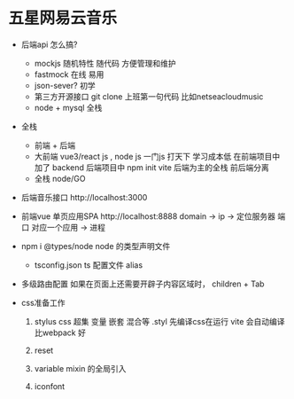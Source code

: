 # 五星网易云音乐

- 后端api 怎么搞?
   - mockjs
      随机特性
      随代码 方便管理和维护
   - fastmock 在线
      易用
   - json-sever?
      初学
   - 第三方开源接口
      git clone 上班第一句代码
      比如netseacloudmusic 
   - node + mysql
      全栈

- 全栈
   - 前端 + 后端
   - 大前端
      vue3/react js , node js
      一门js 打天下  学习成本低 
      在前端项目中加了 backend
      后端项目中 npm init vite  后端为主的全栈
      前后端分离
   - 全栈
      node/GO

- 后端音乐接口 http://localhost:3000
- 前端vue 单页应用SPA http://localhost:8888
   domain -> ip -> 定位服务器
   端口  对应一个应用 -> 进程
- npm i @types/node
   node 的类型声明文件
   - tsconfig.json ts 配置文件 alias

- 多级路由配置
   如果在页面上还需要开辟子内容区域时，
   children + Tab

- css准备工作
   1. stylus
      css 超集 变量 嵌套 混合等
      .styl 先编译css在运行
      vite 会自动编译 比webpack 好
   2. reset
      
   3. variable mixin 的全局引入
   4. iconfont